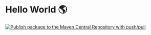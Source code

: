# Hello World 🌎

[![Publish package to the Maven Central Repository with push/pull](https://github.com/ErShakirAnsari/hello-world/actions/workflows/publish-to-maven-central-with-push.yml/badge.svg?branch=release)](https://github.com/ErShakirAnsari/hello-world/actions/workflows/publish-to-maven-central-with-push.yml)
